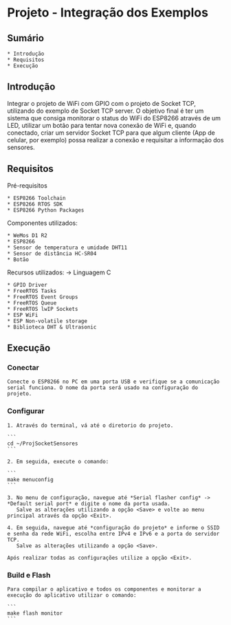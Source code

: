 # Projeto - Integração dos Exemplos


## **Sumário**

	* Introdução
	* Requisitos
	* Execução


## **Introdução**

Integrar o projeto de WiFi com GPIO com o projeto de Socket TCP, utilizando do exemplo de Socket TCP server. O objetivo final é ter um sistema que consiga monitorar o status do WiFi do ESP8266 através de um LED, utilizar um botão para tentar nova conexão de WiFi e, quando conectado, criar um servidor Socket TCP para que algum cliente (App de celular, por exemplo) possa realizar a conexão e requisitar a informação dos sensores.


## **Requisitos**

Pré-requisitos
	
	* ESP8266 Toolchain
	* ESP8266 RTOS SDK
	* ESP8266 Python Packages

Componentes utilizados:

	* WeMos D1 R2
	* ESP8266
	* Sensor de temperatura e umidade DHT11
	* Sensor de distância HC-SR04
	* Botão

Recursos utilizados:
   -> Linguagem C

	* GPIO Driver
	* FreeRTOS Tasks
	* FreeRTOS Event Groups
	* FreeRTOS Queue
	* FreeRTOS lwIP Sockets
	* ESP WiFi
	* ESP Non-volatile storage
	* Biblioteca DHT & Ultrasonic

## **Execução**

### **Conectar**
	
	Conecte o ESP8266 no PC em uma porta USB e verifique se a comunicação serial funciona. O nome da porta será usado na configuração do projeto.


### **Configurar**
	
	1. Através do terminal, vá até o diretorio do projeto.

	```
	cd ~/ProjSocketSensores
	```

	2. Em seguida, execute o comando:

	```
	make menuconfig
	```

	3. No menu de configuração, navegue até *Serial flasher config* -> *Default serial port* e digite o nome da porta usada. 
	   Salve as alterações utilizando a opção <Save> e volte ao menu principal através da opção <Exit>.

	4. Em seguida, navegue até *configuração do projeto* e informe o SSID e senha da rede WiFi, escolha entre IPv4 e IPv6 e a porta do servidor TCP.
	   Salve as alterações utilizando a opção <Save>.

    Após realizar todas as configurações utilize a opção <Exit>.


### **Build e Flash**

	Para compilar o aplicativo e todos os componentes e monitorar a execução do aplicativo utilizar o comando:

	```
	make flash monitor
	```